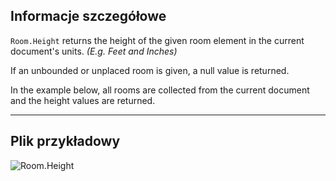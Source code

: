 ## Informacje szczegółowe
`Room.Height` returns the height of the given room element in the current document's units. _(E.g. Feet and Inches)_

If an unbounded or unplaced room is given, a null value is returned.

In the example below, all rooms are collected from the current document and the height values are returned.
___
## Plik przykładowy

![Room.Height](./Revit.Elements.Room.Height_img.jpg)
